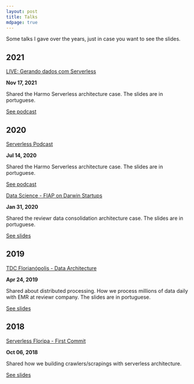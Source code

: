 ```yaml
---
layout: post
title: Talks
mdpage: true
---
```


Some talks I gave over the years, just in case you want to see the slides.

## 2021

[LIVE: Gerando dados com Serverless](https://www.youtube.com/watch?v=vM0l-d50jLI&ab_channel=DanielCastro)

**Nov 17, 2021**

Shared the Harmo Serverless architecture case. The slides are in portuguese.

[See podcast](https://www.youtube.com/watch?v=vM0l-d50jLI&ab_channel=DanielCastro)

## 2020

[Serverless Podcast](https://anchor.fm/semservidor/episodes/Episdio-3---Serverless-na-Harmo-egknu5)

**Jul 14, 2020**

Shared the Harmo Serverless architecture case. The slides are in portuguese.

[See podcast](https://speakerdeck.com/leonardorifeli/reviewr-data-consolidation-case)

[Data Science - FIAP on Darwin Startups](https://www.fiap.com.br/shift/curso/workshops/data-science-dos-fundamentos-as-aplicacoes)

**Jan 31, 2020**

Shared the reviewr data consolidation architecture case. The slides are in portuguese.

[See slides](https://speakerdeck.com/leonardorifeli/reviewr-data-consolidation-case)

## 2019

[TDC Florianópolis - Data Architecture](https://thedevconf.com/tdc/2019/florianopolis/trilha-arquitetura-de-dados)

**Apr 24, 2019**

Shared about distributed processing. How we process millions of data daily with EMR at reviewr company. The slides are in portuguese.

[See slides](https://speakerdeck.com/leonardorifeli/distributed-processing-how-we-process-millions-of-data-daily-with-emr)

## 2018

[Serverless Floripa - First Commit](https://www.meetup.com/pt-BR/Serverless-Floripa/events/253774158/)

**Oct 06, 2018**

Shared how we building crawlers/scrapings with serverless architecture.

[See slides](https://speakerdeck.com/leonardorifeli/building-crawlers-with-serverless)
